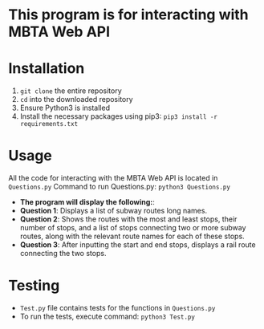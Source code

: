 # This program is for interacting with MBTA Web API

# Installation
1. `git clone` the entire repository
2. `cd` into the downloaded repository
1. Ensure Python3 is installed
2. Install the necessary packages using pip3: `pip3 install -r requirements.txt`

# Usage
All the code for interacting with the MBTA Web API is located in `Questions.py`
Command to run Questions.py: `python3 Questions.py`

- **The program will display the following:**:
- **Question 1**: Displays a list of subway routes long names.
- **Question 2**: Shows the routes with the most and least stops, their number of stops, and a list of stops connecting two or more subway routes, along with the relevant route names for each of these stops.
- **Question 3**: After inputting the start and end stops, displays a rail route connecting the two stops.

# Testing
- `Test.py` file contains tests for the functions in `Questions.py`
- To run the tests, execute command: `python3 Test.py`